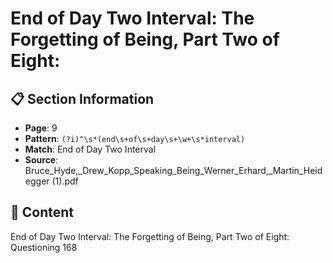 # End of Day Two Interval: The Forgetting of Being, Part Two of Eight:

## 📋 Section Information

- **Page**: 9
- **Pattern**: `(?i)^\s*(end\s+of\s+day\s+\w+\s*interval)`
- **Match**: End of Day Two Interval
- **Source**: Bruce_Hyde,_Drew_Kopp_Speaking_Being_Werner_Erhard,_Martin_Heidegger (1).pdf

## 📄 Content

End of Day Two Interval: The Forgetting of Being, Part Two of Eight:
Questioning  168